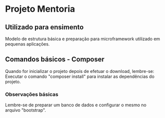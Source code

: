 # Projeto Mentoria
## Utilizado para ensimento
Modelo de estrutura básica e preparação para microframework utilizado em pequenas aplicações.

## Comandos básicos - Composer
Quando for inicializar o projeto depois de efetuar o download, lembre-se:
Executar o comando "composer install" para instalar as dependências do projeto.

### Observações básicas
Lembre-se de preparar um banco de dados e configurar o mesmo no arquivo "bootstrap".